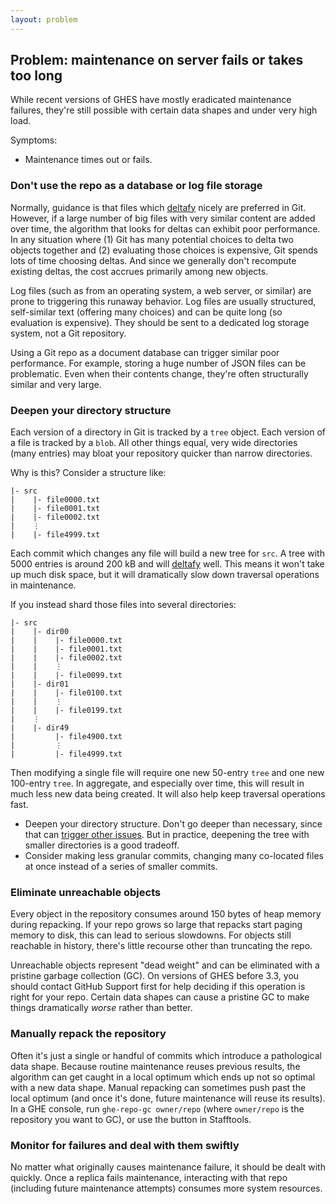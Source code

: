 ```yaml
---
layout: problem
---
```

## Problem: maintenance on server fails or takes too long

While recent versions of GHES have mostly eradicated maintenance failures, they're still possible with certain data shapes and under very high load.

Symptoms:
- Maintenance times out or fails.

### Don't use the repo as a database or log file storage

Normally, guidance is that files which [deltafy](glossary.md#packfile) nicely are preferred in Git.
However, if a large number of big files with very similar content are added over time, the algorithm that looks for deltas can exhibit poor performance.
In any situation where (1) Git has many potential choices to delta two objects together and (2) evaluating those choices is expensive, Git spends lots of time choosing deltas.
And since we generally don't recompute existing deltas, the cost accrues primarily among new objects.

Log files (such as from an operating system, a web server, or similar) are prone to triggering this runaway behavior.
Log files are usually structured, self-similar text (offering many choices) and can be quite long (so evaluation is expensive).
They should be sent to a dedicated log storage system, not a Git repository.

Using a Git repo as a document database can trigger similar poor performance.
For example, storing a huge number of JSON files can be problematic.
Even when their contents change, they're often structurally similar and very large.

### Deepen your directory structure

Each version of a directory in Git is tracked by a `tree` object.
Each version of a file is tracked by a `blob`.
All other things equal, very wide directories (many entries) may bloat your repository quicker than narrow directories.

Why is this?
Consider a structure like:

```
|- src
|    |- file0000.txt
|    |- file0001.txt
|    |- file0002.txt
|    ⋮
|    |- file4999.txt
```

Each commit which changes any file will build a new tree for `src`.
A tree with 5000 entries is around 200 kB and will [deltafy](glossary.md#packfile) well.
This means it won't take up much disk space, but it will dramatically slow down traversal operations in maintenance.

If you instead shard those files into several directories:

```
|- src
|    |- dir00
|    |    |- file0000.txt
|    |    |- file0001.txt
|    |    |- file0002.txt
|    |    ⋮
|    |    |- file0099.txt
|    |- dir01
|    |    |- file0100.txt
|    |    ⋮
|    |    |- file0199.txt
|    ⋮
|    |- dir49
|         |- file4900.txt
|         ⋮
|         |- file4999.txt
```

Then modifying a single file will require one new 50-entry `tree` and one new 100-entry `tree`.
In aggregate, and especially over time, this will result in much less new data being created.
It will also help keep traversal operations fast.

- Deepen your directory structure.
Don't go deeper than necessary, since that can [trigger other issues](fetches-too-slow.md#shallow-your-directory-structure).
But in practice, deepening the tree with smaller directories is a good tradeoff.
- Consider making less granular commits, changing many co-located files at once instead of a series of smaller commits.

### Eliminate unreachable objects

Every object in the repository consumes around 150 bytes of heap memory during repacking.
If your repo grows so large that repacks start paging memory to disk, this can lead to serious slowdowns.
For objects still reachable in history, there's little recourse other than truncating the repo.

Unreachable objects represent "dead weight" and can be eliminated with a pristine garbage collection (GC).
On versions of GHES before 3.3, you should contact GitHub Support first for help deciding if this operation is right for your repo.
Certain data shapes can cause a pristine GC to make things dramatically _worse_ rather than better.
<!-- !! Uncomment when GHES 3.3 ships. !!
If you're on GHES 3.3 or later, this is safe due to the introduction of a new feature in Git.
In a GHE console, run `ghe-repo-gc --prune owner/repo` (where `owner/repo` is the repository you want to GC). -->

### Manually repack the repository

Often it's just a single or handful of commits which introduce a pathological data shape.
Because routine maintenance reuses previous results, the algorithm can get caught in a local optimum which ends up not so optimal with a new data shape.
Manual repacking can sometimes push past the local optimum (and once it's done, future maintenance will reuse its results).
In a GHE console, run `ghe-repo-gc owner/repo` (where `owner/repo` is the repository you want to GC), or use the button in Stafftools.

### Monitor for failures and deal with them swiftly

No matter what originally causes maintenance failure, it should be dealt with quickly.
Once a replica fails maintenance, interacting with that repo (including future maintenance attempts) consumes more system resources.
